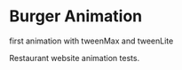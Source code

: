 # Burger Animation
first animation with tweenMax and tweenLite 

Restaurant website animation tests.
